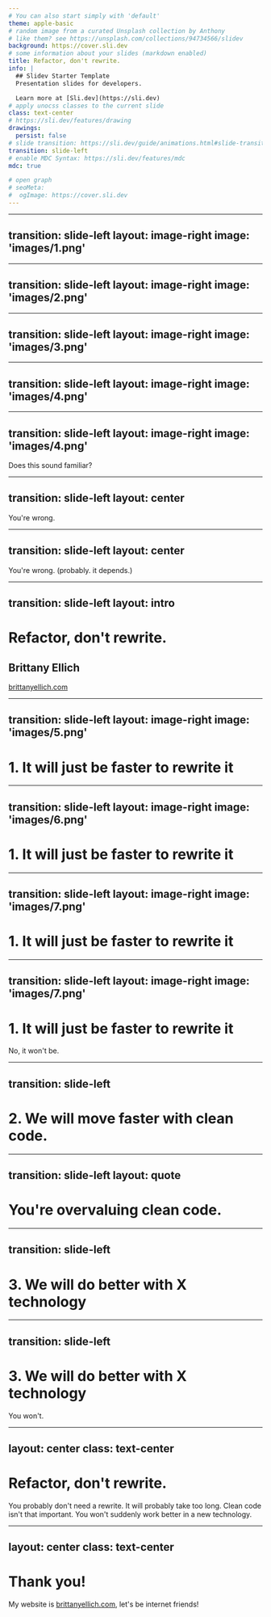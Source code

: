```yaml
---
# You can also start simply with 'default'
theme: apple-basic
# random image from a curated Unsplash collection by Anthony
# like them? see https://unsplash.com/collections/94734566/slidev
background: https://cover.sli.dev
# some information about your slides (markdown enabled)
title: Refactor, don't rewrite.
info: |
  ## Slidev Starter Template
  Presentation slides for developers.

  Learn more at [Sli.dev](https://sli.dev)
# apply unocss classes to the current slide
class: text-center
# https://sli.dev/features/drawing
drawings:
  persist: false
# slide transition: https://sli.dev/guide/animations.html#slide-transitions
transition: slide-left
# enable MDC Syntax: https://sli.dev/features/mdc
mdc: true

# open graph
# seoMeta:
#  ogImage: https://cover.sli.dev
---
```


<div class="abs-br m-6 text-xl">
  <a href="https://github.com/slidevjs/slidev" target="_blank" class="slidev-icon-btn">
    <carbon:logo-github />
  </a>
</div>

<!--
Getting started.
-->

---
transition: slide-left
layout: image-right
image: 'images/1.png'
---

<!--
This is your legacy system.
-->

---
transition: slide-left
layout: image-right
image: 'images/2.png'
---

<!--
Okay maybe this is more realistic. It's a bit hairy. It has bandaids. It has code smells.
-->

---
transition: slide-left
layout: image-right
image: 'images/3.png'
---

<!--
Eventually, a feature comes along.
-->

---
transition: slide-left
layout: image-right
image: 'images/4.png'
---

<!--
You have to integrate it with your system, but you've hit a wall. There's been enough complaints. 
-->

---
transition: slide-left
layout: image-right
image: 'images/4.png'
---

Does this sound familiar?

<!--
Raise hands?
-->

---
transition: slide-left
layout: center
---

You're wrong.

<!--
I'm going to tell you why that's wrong in three points.
-->

---
transition: slide-left
layout: center
---

You're wrong.
(probably. it depends.)

<!--
I'm going to tell you why that's wrong in three points.
-->

---
transition: slide-left
layout: intro
---

# Refactor, don't rewrite.
## Brittany Ellich

[brittanyellich.com](https://brittanyellich.com)

<!--
I'm going to tell you why that's wrong in three points.

Everyone that I have been on a team with probably think this is about them. And the answer is "yes". 
-->

---
transition: slide-left
layout: image-right
image: 'images/5.png'
---

# 1. It will just be faster to rewrite it

<!--
When you plan your app, you're thinking about the feature and some of the scope of the rewrite, but humans are really bad at considering the entirety of a system.
-->

---
transition: slide-left
layout: image-right
image: 'images/6.png'
---

# 1. It will just be faster to rewrite it

<!--
You're thinking of only about 20% of the entire app. 

There's the other 80% that will take the rest of the time.
-->

---
transition: slide-left
layout: image-right
image: 'images/7.png'
---

# 1. It will just be faster to rewrite it

<!--
Not only that, there's the other app you have to maintain and support during that same time.
-->

---
transition: slide-left
layout: image-right
image: 'images/7.png'
---

# 1. It will just be faster to rewrite it

No, it won't be.

---
transition: slide-left
---

# 2. We will move faster with clean code.

---
transition: slide-left
layout: quote
---

# You're overvaluing clean code.

<!--
Have you ever seen any quantifiable argument that clean code helps you move faster? 

Nope.

And even then, those bandaids? those were important. Those are also called bugfixes.
-->

---
transition: slide-left
---

# 3. We will do better with X technology

<!--
A lot of times these efforts come with an excuse for the team to learn a new technology. But that learning is going to be an undertaking on its own. Not only that, refactoring a legacy codebase is arguably much more technically interesting. A lot of companies have "promotion" projects that result in these rewrites, but I argue it's more impactful to modernize a legacy codebase in less time and a technology the team is already familiar with than to rewrite a brand new one.
-->

---
transition: slide-left
---

# 3. We will do better with X technology

You won't.

---
layout: center
class: text-center
---

# Refactor, don't rewrite.

You probably don't need a rewrite.
It will probably take too long.
Clean code isn't that important.
You won't suddenly work better in a new technology.


---
layout: center
class: text-center
---

# Thank you!

My website is [brittanyellich.com](https://brittanyellich.com), let's be internet friends!



